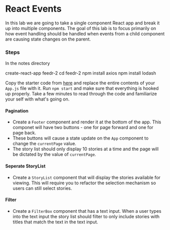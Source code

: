 # React Events

In this lab we are going to take a single component React app and break it up into multiple components. The goal of this lab is to focus primarily on how event handling should be handled when events from a child component are causing state changes on the parent.

### Steps

In the notes directory 

  create-react-app feedr-2
    cd feedr-2
    npm install axios
    npm install lodash
    
Copy the starter code from [here](https://gist.github.com/parisyee/f68f3b00b714903dbbd4564a055a4058) and replace the entire contents of your `App.js` file with it. Run `npm start` and make sure that everything is hooked up properly. Take a few minutes to read through the code and familiarize your self with what's going on.

#### Pagination

- Create a `Footer` component and render it at the bottom of the app. This componet will have two buttons - one for page forward and one for page back.
- These buttons will cause a state update on the `App` component to change the `currentPage` value.
- The story list should only display 10 stories at a time and the page will be dictated by the value of `currentPage`.

#### Seperate StoryList

- Create a `StoryList` component that will display the stories available for viewing. This will require you to refactor the selection mechanism so users can still select stories.

#### Filter

- Create a `FilterBox` component that has a text input. When a user types into the text input the story list should filter to only include stories with titles that match the text in the text input.
